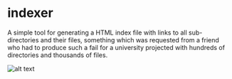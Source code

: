 # indexer
A simple tool for generating a HTML index file with links to all sub-directories and their files, something which was requested from a friend who had to produce such a fail for a university projected with hundreds of directories and thousands of files.

![alt text](https://https://github.com/mikey-wotton/indexer/images/testdata.directory.PNG "basic index.html generated")

